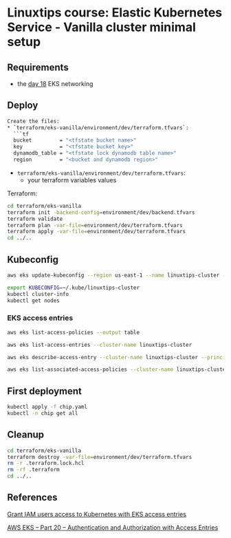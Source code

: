# Linuxtips course: Elastic Kubernetes Service - Vanilla cluster minimal setup

## Requirements

* the [day 18](../day18/README.md) EKS networking

## Deploy

```bash
Create the files:
* `terraform/eks-vanilla/environment/dev/terraform.tfvars`:
  ```tf
  bucket         = "<tfstate bucket name>"
  key            = "<tfstate bucket key>"
  dynamodb_table = "<tfstate lock dynamodb table name>"
  region         = "<bucket and dynamodb region>"
  ```
* `terraform/eks-vanilla/environment/dev/terraform.tfvars`:
  * your terraform variables values

Terraform:

```bash
cd terraform/eks-vanilla
terraform init -backend-config=environment/dev/backend.tfvars
terraform validate
terraform plan -var-file=environment/dev/terraform.tfvars
terraform apply -var-file=environment/dev/terraform.tfvars
cd ../..
```

## Kubeconfig

```bash
aws eks update-kubeconfig --region us-east-1 --name linuxtips-cluster --kubeconfig ~/.kube/linuxtips-cluster --alias linuxtips-cluster

export KUBECONFIG=~/.kube/linuxtips-cluster
kubectl cluster-info 
kubectl get nodes
```

### EKS access entries

```bash
aws eks list-access-policies --output table

aws eks list-access-entries --cluster-name linuxtips-cluster

aws eks describe-access-entry --cluster-name linuxtips-cluster --principal-arn <arn>

aws eks list-associated-access-policies --cluster-name linuxtips-cluster --principal <arn>
```

## First deployment

```bash
kubectl apply -f chip.yaml
kubectl -n chip get all
```

## Cleanup

```bash
cd terraform/eks-vanilla
terraform destroy -var-file=environment/dev/terraform.tfvars
rm -r .terraform.lock.hcl 
rm -rf .terraform
cd ../..
```

## References

[Grant IAM users access to Kubernetes with EKS access entries](https://docs.aws.amazon.com/eks/latest/userguide/access-entries.html)

[AWS EKS – Part 20 – Authentication and Authorization with Access Entries](https://kubedemy.io/aws-eks-part-20-authentication-and-authorization-with-access-entries)

